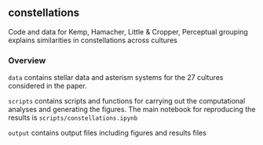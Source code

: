 ## constellations
Code and data for Kemp, Hamacher, Little &amp; Cropper, Perceptual grouping explains similarities in constellations across cultures

### Overview

`data` contains stellar data and asterism systems for the 27 cultures considered in the paper.

`scripts` contains scripts and functions for carrying out the computational analyses and generating the figures. The main notebook for reproducing the results is `scripts/constellations.ipynb`

`output` contains output files including figures and results files

